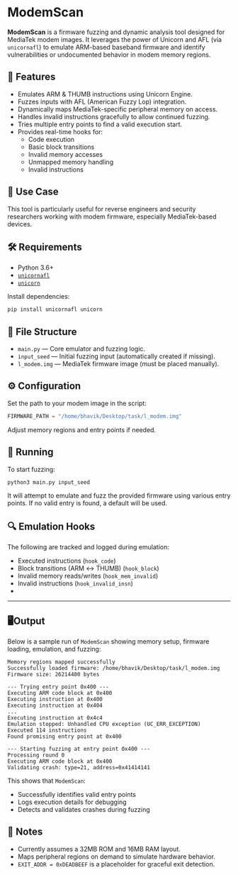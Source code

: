 # ModemScan

**ModemScan** is a firmware fuzzing and dynamic analysis tool designed for MediaTek modem images. It leverages the power of Unicorn and AFL (via `unicornafl`) to emulate ARM-based baseband firmware and identify vulnerabilities or undocumented behavior in modem memory regions.

## 🚀 Features

- Emulates ARM & THUMB instructions using Unicorn Engine.
- Fuzzes inputs with AFL (American Fuzzy Lop) integration.
- Dynamically maps MediaTek-specific peripheral memory on access.
- Handles invalid instructions gracefully to allow continued fuzzing.
- Tries multiple entry points to find a valid execution start.
- Provides real-time hooks for:
  - Code execution
  - Basic block transitions
  - Invalid memory accesses
  - Unmapped memory handling
  - Invalid instructions

## 🧠 Use Case

This tool is particularly useful for reverse engineers and security researchers working with modem firmware, especially MediaTek-based devices.

## 🛠️ Requirements

- Python 3.6+
- [`unicornafl`](https://github.com/AFLplusplus/unicornafl)
- [`unicorn`](https://github.com/unicorn-engine/unicorn)

Install dependencies:

```bash
pip install unicornafl unicorn
```

## 📂 File Structure

- `main.py` — Core emulator and fuzzing logic.
- `input_seed` — Initial fuzzing input (automatically created if missing).
- `l_modem.img` — MediaTek firmware image (must be placed manually).

## ⚙️ Configuration

Set the path to your modem image in the script:

```python
FIRMWARE_PATH = "/home/bhavik/Desktop/task/l_modem.img"
```

Adjust memory regions and entry points if needed.

## 🧪 Running

To start fuzzing:

```bash
python3 main.py input_seed
```

It will attempt to emulate and fuzz the provided firmware using various entry points. If no valid entry is found, a default will be used.

## 🔍 Emulation Hooks

The following are tracked and logged during emulation:

- Executed instructions (`hook_code`)
- Block transitions (ARM ↔ THUMB) (`hook_block`)
- Invalid memory reads/writes (`hook_mem_invalid`)
- Invalid instructions (`hook_invalid_insn`)
- 
---


## 🖥️Output

Below is a sample run of `ModemScan` showing memory setup, firmware loading, emulation, and fuzzing:

```
Memory regions mapped successfully
Successfully loaded firmware: /home/bhavik/Desktop/task/l_modem.img
Firmware size: 26214400 bytes

--- Trying entry point 0x400 ---
Executing ARM code block at 0x400
Executing instruction at 0x400
Executing instruction at 0x404
...
Executing instruction at 0x4c4
Emulation stopped: Unhandled CPU exception (UC_ERR_EXCEPTION)
Executed 114 instructions
Found promising entry point at 0x400

--- Starting fuzzing at entry point 0x400 ---
Processing round 0
Executing ARM code block at 0x400
Validating crash: type=21, address=0x41414141
```

This shows that `ModemScan`:
- Successfully identifies valid entry points
- Logs execution details for debugging
- Detects and validates crashes during fuzzing

## 📌 Notes

- Currently assumes a 32MB ROM and 16MB RAM layout.
- Maps peripheral regions on demand to simulate hardware behavior.
- `EXIT_ADDR = 0xDEADBEEF` is a placeholder for graceful exit detection.

